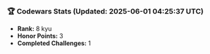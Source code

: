 ### 🏆 Codewars Stats (Updated: 2025-06-01 04:25:37 UTC)

- **Rank:** 8 kyu
- **Honor Points:** 3
- **Completed Challenges:** 1
